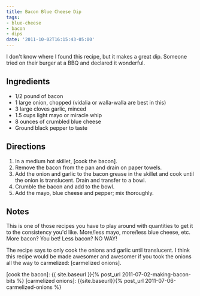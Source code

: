 ```yaml
---
title: Bacon Blue Cheese Dip
tags:
- blue-cheese
- bacon
- dips
date: '2011-10-02T16:15:43-05:00'
---
```

I don't know where I found this recipe, but it makes a great
dip. Someone tried on their burger at a BBQ and declared it wonderful.


## Ingredients

* 1/2 pound of bacon
* 1 large onion, chopped (vidalia or walla-walla are best in this)
* 3 large cloves garlic, minced
* 1.5 cups light mayo or miracle whip
* 8 ounces of crumbled blue cheese
* Ground black pepper to taste


## Directions

1. In a medium hot skillet, [cook the bacon].
1. Remove the bacon from the pan and drain on paper towels.
1. Add the onion and garlic to the bacon grease in the skillet and cook until the onion is translucent. Drain and transfer to a bowl.
1. Crumble the bacon and add to the bowl.
1. Add the mayo, blue cheese and pepper; mix thoroughly.

## Notes

This is one of those recipes you have to play around with quantities
to get it to the consistency you'd like. More/less mayo, more/less
blue cheese, etc. More bacon? You bet! Less bacon? NO WAY!

The recipe says to only cook the onions and garlic until
translucent. I think this recipe would be made awesomer and awesomer
if you took the onions all the way to carmelized: [carmelized onions].

[cook the bacon]: {{ site.baseurl }}{% post_url 2011-07-02-making-bacon-bits %}
[carmelized onions]: {{site.baseurl}}{% post_url 2011-07-06-carmelized-onions %}
